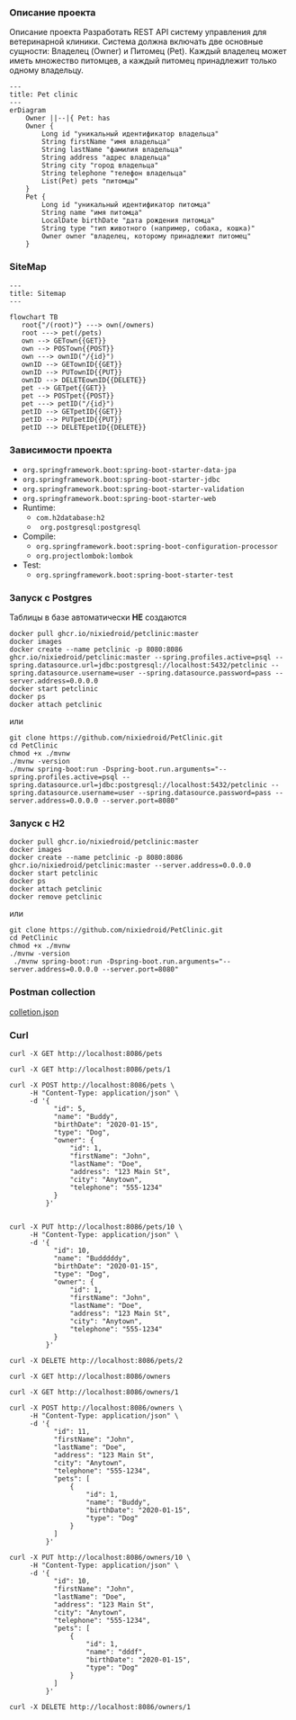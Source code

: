 ### Описание проекта

Описание проекта
Разработать REST API систему управления для ветеринарной
клиники. Система должна включать две основные
сущности: Владелец (Owner) и Питомец (Pet). Каждый
владелец может иметь множество питомцев, а каждый
питомец принадлежит только одному владельцу.

```mermaid
---
title: Pet clinic
---
erDiagram
    Owner ||--|{ Pet: has
    Owner {
        Long id "уникальный идентификатор владельца"
        String firstName "имя владельца"
        String lastName "фамилия владельца"
        String address "адрес владельца"
        String city "город владельца"
        String telephone "телефон владельца"
        List(Pet) pets "питомцы"
    }
    Pet {
        Long id "уникальный идентификатор питомца"
        String name "имя питомца"
        LocalDate birthDate "дата рождения питомца"
        String type "тип животного (например, собака, кошка)"
        Owner owner "владелец, которому принадлежит питомец"
    }

```
### SiteMap

```mermaid
---
title: Sitemap
---

flowchart TB
   root{"/(root)"} ---> own(/owners)
   root ---> pet(/pets)
   own --> GETown{{GET}}
   own --> POSTown{{POST}}
   own ---> ownID("/{id}")
   ownID --> GETownID{{GET}}
   ownID --> PUTownID{{PUT}}
   ownID --> DELETEownID{{DELETE}}
   pet --> GETpet{{GET}}
   pet --> POSTpet{{POST}}
   pet ---> petID("/{id}")
   petID --> GETpetID{{GET}}
   petID --> PUTpetID{{PUT}}
   petID --> DELETEpetID{{DELETE}}
```

### Зависимости проекта
- `org.springframework.boot:spring-boot-starter-data-jpa`
- `org.springframework.boot:spring-boot-starter-jdbc`
- `org.springframework.boot:spring-boot-starter-validation`
- `org.springframework.boot:spring-boot-starter-web`
 - Runtime:
   - `com.h2database:h2`
   - ` org.postgresql:postgresql`
 - Compile:
   - `org.springframework.boot:spring-boot-configuration-processor`     
   - `org.projectlombok:lombok`
 - Test:
   - `org.springframework.boot:spring-boot-starter-test`

### Запуск с Postgres

Таблицы в базе автоматически **НЕ** создаются 

```shell
docker pull ghcr.io/nixiedroid/petclinic:master
docker images
docker create --name petclinic -p 8080:8086 ghcr.io/nixiedroid/petclinic:master --spring.profiles.active=psql --spring.datasource.url=jdbc:postgresql://localhost:5432/petclinic --spring.datasource.username=user --spring.datasource.password=pass --server.address=0.0.0.0
docker start petclinic
docker ps
docker attach petclinic
```

или

```shell
git clone https://github.com/nixiedroid/PetClinic.git
cd PetClinic
chmod +x ./mvnw
./mvnw -version
./mvnw spring-boot:run -Dspring-boot.run.arguments="--spring.profiles.active=psql --spring.datasource.url=jdbc:postgresql://localhost:5432/petclinic --spring.datasource.username=user --spring.datasource.password=pass --server.address=0.0.0.0 --server.port=8080"
```

### Запуск с H2

```shell
docker pull ghcr.io/nixiedroid/petclinic:master
docker images
docker create --name petclinic -p 8080:8086 ghcr.io/nixiedroid/petclinic:master --server.address=0.0.0.0
docker start petclinic
docker ps
docker attach petclinic
docker remove petclinic
```

или

```shell
git clone https://github.com/nixiedroid/PetClinic.git
cd PetClinic
chmod +x ./mvnw
./mvnw -version
 ./mvnw spring-boot:run -Dspring-boot.run.arguments="--server.address=0.0.0.0 --server.port=8080"
```

### Postman collection
[colletion.json](notes/PetClinic.postman_collection.json)

### Curl
```shell
curl -X GET http://localhost:8086/pets

curl -X GET http://localhost:8086/pets/1

curl -X POST http://localhost:8086/pets \
     -H "Content-Type: application/json" \
     -d '{
           "id": 5,
           "name": "Buddy",
           "birthDate": "2020-01-15",
           "type": "Dog",
           "owner": {
               "id": 1,
               "firstName": "John",
               "lastName": "Doe",
               "address": "123 Main St",
               "city": "Anytown",
               "telephone": "555-1234"
           }
         }'


curl -X PUT http://localhost:8086/pets/10 \
     -H "Content-Type: application/json" \
     -d '{
           "id": 10,
           "name": "Budddddy",
           "birthDate": "2020-01-15",
           "type": "Dog",
           "owner": {
               "id": 1,
               "firstName": "John",
               "lastName": "Doe",
               "address": "123 Main St",
               "city": "Anytown",
               "telephone": "555-1234"
           }
         }'
         
curl -X DELETE http://localhost:8086/pets/2

curl -X GET http://localhost:8086/owners

curl -X GET http://localhost:8086/owners/1

curl -X POST http://localhost:8086/owners \
     -H "Content-Type: application/json" \
     -d '{
           "id": 11,
           "firstName": "John",
           "lastName": "Doe",
           "address": "123 Main St",
           "city": "Anytown",
           "telephone": "555-1234",
           "pets": [
               {
                   "id": 1,
                   "name": "Buddy",
                   "birthDate": "2020-01-15",
                   "type": "Dog"
               }
           ]
         }'

curl -X PUT http://localhost:8086/owners/10 \
     -H "Content-Type: application/json" \
     -d '{
           "id": 10,
           "firstName": "John",
           "lastName": "Doe",
           "address": "123 Main St",
           "city": "Anytown",
           "telephone": "555-1234",
           "pets": [
               {
                   "id": 1,
                   "name": "dddf",
                   "birthDate": "2020-01-15",
                   "type": "Dog"
               }
           ]
         }'

curl -X DELETE http://localhost:8086/owners/1


```
